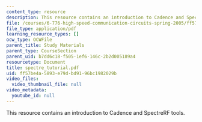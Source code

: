 ```yaml
---
content_type: resource
description: This resource contains an introduction to Cadence and SpectreRF tools.
file: /courses/6-776-high-speed-communication-circuits-spring-2005/ff57be4a5893e79dbd9196bc1982029b_spectre_tutorial.pdf
file_type: application/pdf
learning_resource_types: []
ocw_type: OCWFile
parent_title: Study Materials
parent_type: CourseSection
parent_uid: b7dd6c18-f505-1ef6-146c-2b2d005189a4
resourcetype: Document
title: spectre_tutorial.pdf
uid: ff57be4a-5893-e79d-bd91-96bc1982029b
video_files:
  video_thumbnail_file: null
video_metadata:
  youtube_id: null
---
```

This resource contains an introduction to Cadence and SpectreRF tools.

